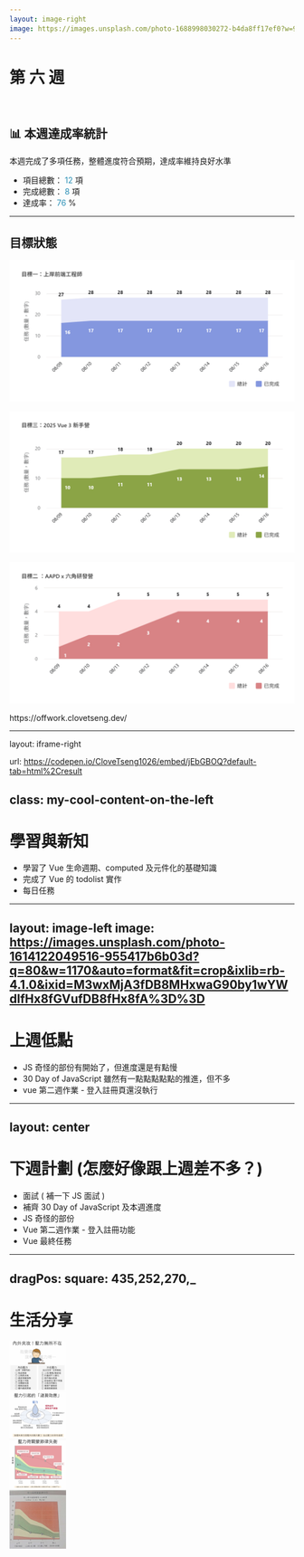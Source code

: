 ```yaml
---
layout: image-right
image: https://images.unsplash.com/photo-1688998030272-b4da8ff17ef0?w=900&auto=format&fit=crop&q=60&ixlib=rb-4.1.0&ixid=M3wxMjA3fDB8MHxzZWFyY2h8Mnx8c2FqYSUyMHRpZ2VyfGVufDB8fDB8fHww
---
```


# 第 六 週

<br/>

## 📊 本週達成率統計

本週完成了多項任務，整體進度符合預期，達成率維持良好水準

- 項目總數：<span v-click> 12 </span> 項
- 完成總數：<span v-click> 8 </span> 項
- 達成率：<span v-click v-mark.circle.orange="3"> 76 </span> %

<style>
  span {
    color: #2B90B6;
  }
</style>

<!-- 大家安安

[click] 上週總項目為 12 項

[click] 實際完成總數為 8 項

[click] 達成率為 67% 較上週略微下降，但整體進度符合預期，接著說明一下上週的細項
 -->

---

## 目標狀態

<div class="grid grid-cols-2 gap-x-4">
<div v-click>

![alt text](../public/week6-p1.png)

</div>
<div v-click>

![alt text](../public/week6-p2.png)
</div>
<div v-click>

![alt text](../public/week6-p3.png)

</div>
<div v-click>
https://offwork.clovetseng.dev/
</div>  
</div>

<!--
[click] 上週的話有有投了幾間，但比較多是把一些想投主要寫 Vue 的公司加入最愛ww

[click] vue 的部份目前已經學到了元件化的單元，然後因為生命週期跟 computed 我當時也沒仔細聽，所以又回頭去重看了今年跟去年的錄影回放，以及每日任務的部份

[click] 上週的話開了研發營的第一次會議，但主要重心放在了 vue 上面，所以 aapd 在分配完頁面跟技術討論後就先放生了 (反正原本預定的目標我啥也沒做就做完了???捲佑帶飛呀)
哦，另外一提，我們 aapd 是要使用 nuxt 和 tailwind 開發，所以我後面還要去淺補個 nuxt www

-->

---
layout: iframe-right

url: https://codepen.io/CloveTseng1026/embed/jEbGBOQ?default-tab=html%2Cresult

class: my-cool-content-on-the-left
---

# 學習與新知

<v-clicks>

- 學習了 Vue 生命週期、computed 及元件化的基礎知識
- 完成了 Vue 的 todolist 實作
- 每日任務

</v-clicks>


<!--
[click] 上週學習了生命週期、computed 及元件化的基礎知識
[click] 並且完成了 vue 的 todolist 實作
[click] 以及每日任務

-->

---
layout: image-left
image: https://images.unsplash.com/photo-1614122049516-955417b6b03d?q=80&w=1170&auto=format&fit=crop&ixlib=rb-4.1.0&ixid=M3wxMjA3fDB8MHxwaG90by1wYWdlfHx8fGVufDB8fHx8fA%3D%3D
---

# 上週低點

- JS 奇怪的部份有開始了，但進度還是有點慢
- 30 Day of JavaScript 雖然有一點點點點點的推進，但不多
- vue 第二週作業 - 登入註冊頁還沒執行

<!--
[click]
 -->

---
layout: center
---
# 下週計劃 (怎麼好像跟上週差不多？)

- 面試 ( 補一下 JS 面試 )
- 補齊 30 Day of JavaScript 及本週進度
- JS 奇怪的部份
- Vue 第二週作業 - 登入註冊功能
- Vue 最終任務

---
dragPos:
  square: 435,252,270,_
---

# 生活分享

<div v-click>
<img v-drag="'square'" src="../public/week6-pressure1.png" width="100px">
</div>
<div v-click>
<img v-drag="'square'" src="../public/week6-pressure2.png" width="100px">
</div>
<div v-click>
<img v-drag="'square'" src="../public/week6-pressure3.png" width="100px">
</div>
<div v-click>
<img v-drag="'square'" src="../public/week6-pressure4.jpg" width="100px">
</div>

<!--
最近因為什麼暈炫症啦、或是免疫失調的大過敏，然後大家都會常常聽到醫生說：不要給自己太大壓力、或是壓力減少了這個病症就會好了這種鬼故事，
所以做了壓力的檢測~想要知道自己是有多廢XD
[click] 這是網路上找到的一堆壓力的來源，我是覺得工程師蠻容易給自己內在壓力的，特別是一堆很捲的XD
[click] 順便也想要跟大家科普一下，壓力的堆積可能會造成一些顯性的身體問題發生
[click] 做完檢測後會收到一個長這樣的圖表，最理想一定是在綠綠的區間，表示就算有壓力，你的身體也可以很好的把他調回來
[click] 這是我做完的報告，雖然我感覺壓線，但醫生是說其實很不錯了，身體都有適應過來，如果有上班之後還想再測一次…感覺會爆XD?
-->

